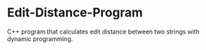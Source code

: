 # Edit-Distance-Program
C++ program that calculates edit distance between two strings with dynamic programming.
